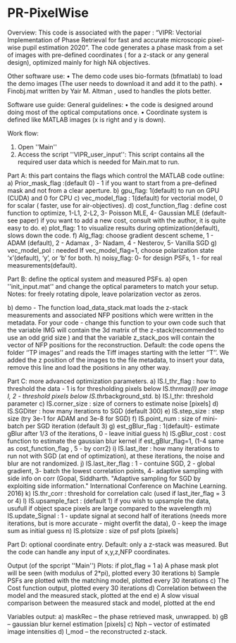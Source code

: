 # PR-PixelWise

Overview: 
This code is associated with the paper : “VIPR: Vectorial Implementation of Phase Retrieval for fast and accurate microscopic pixel-wise pupil estimation 2020”.
The code generates a phase mask from a set of images with pre-defined coordinates ( for a z-stack or any general design), optimized mainly for high NA objectives. 

Other software use:
•	The demo code uses bio-formats (bfmatlab) to load the demo images (The user needs to download it and add it to the path). 
•	Finobj.mat written by Yair M. Altman , used to handles the plots better. 

Software use guide: 
General guidelines: 
•	the code is designed around doing most of the optical computations once.
•	Coordinate system is defined like MATLAB images (x is right and y is down). 

Work flow:
1)	Open ''Main''
2)	Access the script ''VIPR_user_input'':
This script contains all the required user data which is needed for Main.mat to run.

Part A: this part contains the flags which control the MATLAB code outline:
a)	Prior_mask_flag :(default 0) - 1 if you want to start from a pre-defined mask and not from a clear aperture. 
b)	gpu_flag: 1(default) to run on GPU (CUDA) and 0 for CPU
c)	vec_model_flag : 1(default) for vectorial model, 0 for scalar ( faster, use for air-objectives).
d)	cost_function_flag : define cost function to optimize, 1-L1, 2-L2, 3- Poisson MLE, 4- Gaussian MLE (default-see paper) 
if you want to add a new cost, consult with the author, it is quite easy to do. 
e)	plot_flag: 1 to visualize results during optimization(default), slows down the code.
f)	Alg_flag: choose gradient descent scheme,  1 - ADAM (default), 2 - Adamax , 3- Nadam, 4 - Nesterov, 5- Vanilla SGD
g)	vec_model_pol : needed If vec_model_flag=1, choose polarization state ‘x’(default), ‘y’, or ‘b’ for both. 
h)	noisy_flag: 0- for design PSFs, 1 - for real measurements(default).

Part B: define the optical system and measured PSFs. 
a)	open ''init_input.mat'' and change the optical parameters to match your setup. 
Notes: for freely rotating dipole, leave polarization vector as zeros. 

b)	demo - The function load_data_stack.mat loads the z-stack measurements and associated NFP positions which were written in the metadata. 
For your code -  change this function to your own code such that the variable IMG will contain the 3d matrix of the z-stack(recommended to use an odd grid size ) 
and that the variable z_stack_pos will contain the vector of NFP positions for the reconstruction. 
Default: the code opens the folder ‘’TP images’’ and reads the Tiff images starting with the letter ‘’T’’.
We added the z position of the images to the file metadata, to insert your data, remove this line and load the positions in any other way. 

Part C: more advanced optimization parameters. 
a)	IS.I_thr_flag : how to  threshold the data - 1 is for thresholding pixels below IS.thr*max(I) per image I, 2 - threshold pixels below IS.thr*background_std.
b)	IS.I_thr: threshold parameter
c)	IS.corner_size : size of corners to  estimate noise [pixels]
d)	IS.SGDiter : how  many iterations to SGD (default 300)
e)	IS.step_size : step  size (try 3e-1 for ADAM and 3e-8 for SGD)
f)	IS.point_num : size of mini-batch per SGD iteration (default 3)
g)	est_gBlur_flag : 1(default)- estimate gBlur after 1/3 of the iterations, 0 - leave initial guess
h)	IS.gBlur_cost : cost function  to estimate the gaussian blur kernel if est_gBlur_flag=1, (1-4 same as cost_function_flag , 5 - by corr2)
i)	IS.last_iter : how many iterations  to run not with SGD (at end of optimization), at these iterations, the noise and blur are not randomized. 
j)	IS.last_iter_flag : 1 - contuine SGD, 2 - global gradient, 3- batch the lowest correlation points, 4- adaptive sampling with side info on corr (Gopal, Siddharth. "Adaptive sampling for SGD by exploiting side information." International Conference on Machine Learning. 2016)
k)	IS.thr_corr : threshold for correlation calc (used if last_iter_flag = 3 or 4)
l)	IS.upsample_fact : (default 1) if you wish to upsample the data, usufull if object space pixels are large compared to the wavelength
m)	IS.update_Signal : 1 - update signal at second half of iterations (needs more iterations, but is more accurate - might overfit the data), 0 - keep the image sum as initial guess
n)	IS.plotsize : size of psf plots [pixels]

Part D: optional coordinate entry.
Default: only a z-stack was measured. But the code can handle any input of x,y,z,NFP coordinates.


Output (of the spcript ''Main'')
Plots: if plot_flag = 1
a)	A phase mask plot will be seen (with modulus of 2*pi), plotted every 30 iterations
b)	Sample PSFs are plotted with the matching model, plotted every 30 iterations
c)	The Cost function output, plotted every 30 iterations
d)	Correlation between the model and the measured stack, plotted at the end
e)	A slow visual comparison between the measured stack and model, plotted at the end

Variables output:
a)	maskRec – the phase retrieved mask, unwrapped. 
b)	gB – gaussian blur kernel estimation [pixels]
c)	Nph – vector of estimated image intensities 
d)	I_mod – the reconstructed z-stack.
 





